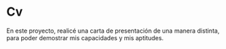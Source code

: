 # Cv
En este proyecto, realicé una carta de presentación de una manera distinta, para poder demostrar mis capacidades y mis aptitudes.
